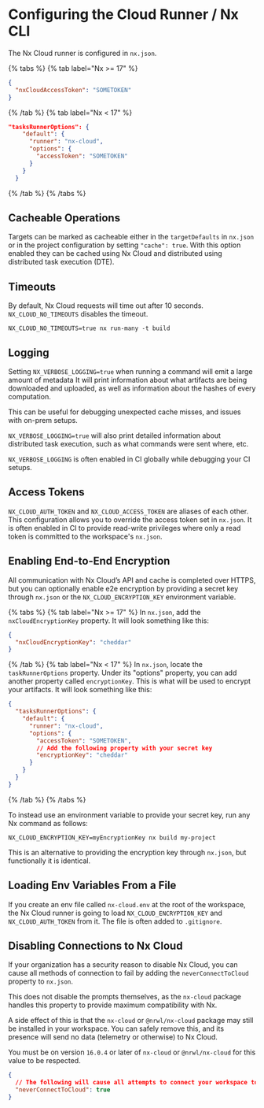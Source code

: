 # Configuring the Cloud Runner / Nx CLI

The Nx Cloud runner is configured in `nx.json`.

{% tabs %}
{% tab label="Nx >= 17" %}

```json
{
  "nxCloudAccessToken": "SOMETOKEN"
}
```

{% /tab %}
{% tab label="Nx < 17" %}

```json
"tasksRunnerOptions": {
    "default": {
      "runner": "nx-cloud",
      "options": {
        "accessToken": "SOMETOKEN"
      }
    }
  }
```

{% /tab %}
{% /tabs %}

## Cacheable Operations

Targets can be marked as cacheable either in the `targetDefaults` in `nx.json` or in the project configuration by setting `"cache": true`. With this option enabled they can be cached using Nx Cloud and distributed using distributed task execution (DTE).

## Timeouts

By default, Nx Cloud requests will time out after 10 seconds. `NX_CLOUD_NO_TIMEOUTS` disables the timeout.

```shell
NX_CLOUD_NO_TIMEOUTS=true nx run-many -t build
```

## Logging

Setting `NX_VERBOSE_LOGGING=true` when running a command will emit a large amount of metadata It will print information about what artifacts are being downloaded and uploaded, as well as information about the hashes of every computation.

This can be useful for debugging unexpected cache misses, and issues with on-prem setups.

`NX_VERBOSE_LOGGING=true` will also print detailed information about distributed task execution, such as what commands were sent where, etc.

`NX_VERBOSE_LOGGING` is often enabled in CI globally while debugging your CI setups.

## Access Tokens

`NX_CLOUD_AUTH_TOKEN` and `NX_CLOUD_ACCESS_TOKEN` are aliases of each other. This configuration allows you to override the access token set in `nx.json`. It is often enabled in CI to provide read-write privileges where only a read token is committed to the workspace's `nx.json`.

## Enabling End-to-End Encryption

All communication with Nx Cloud’s API and cache is completed over HTTPS, but you can optionally enable e2e encryption by providing a secret key through `nx.json` or the `NX_CLOUD_ENCRYPTION_KEY` environment variable.

{% tabs %}
{% tab label="Nx >= 17" %}
In `nx.json`, add the `nxCloudEncryptionKey` property. It will look something like this:

```json
{
  "nxCloudEncryptionKey": "cheddar"
}
```

{% /tab %}
{% tab label="Nx < 17" %}
In `nx.json`, locate the `taskRunnerOptions` property. Under its "options" property, you can add another property called `encryptionKey`. This is what will be used to encrypt your artifacts. It will look something like this:

```json
{
  "tasksRunnerOptions": {
    "default": {
      "runner": "nx-cloud",
      "options": {
        "accessToken": "SOMETOKEN",
        // Add the following property with your secret key
        "encryptionKey": "cheddar"
      }
    }
  }
}
```

{% /tab %}
{% /tabs %}

To instead use an environment variable to provide your secret key, run any Nx command as follows:

```shell
NX_CLOUD_ENCRYPTION_KEY=myEncryptionKey nx build my-project
```

This is an alternative to providing the encryption key through `nx.json`, but functionally it is identical.

## Loading Env Variables From a File

If you create an env file called `nx-cloud.env` at the root of the workspace, the Nx Cloud runner is going to load `NX_CLOUD_ENCRYPTION_KEY` and `NX_CLOUD_AUTH_TOKEN` from it. The file is often added to `.gitignore`.

## Disabling Connections to Nx Cloud

If your organization has a security reason to disable Nx Cloud, you can cause all methods of connection to fail by adding the `neverConnectToCloud` property to `nx.json`.

This does not disable the prompts themselves, as the `nx-cloud` package handles this property to provide maximum compatibility with Nx.

A side effect of this is that the `nx-cloud` or `@nrwl/nx-cloud` package may still be installed in your workspace. You can safely remove this, and its presence will send no data (telemetry or otherwise) to Nx Cloud.

You must be on version `16.0.4` or later of `nx-cloud` or `@nrwl/nx-cloud` for this value to be respected.

```json
{
  // The following will cause all attempts to connect your workspace to Nx Cloud to fail
  "neverConnectToCloud": true
}
```
